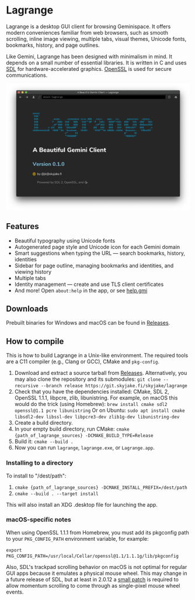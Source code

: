 # Lagrange

Lagrange is a desktop GUI client for browsing Geminispace. It offers modern conveniences familiar from web browsers, such as smooth scrolling, inline image viewing, multiple tabs, visual themes, Unicode fonts, bookmarks, history, and page outlines.

Like Gemini, Lagrange has been designed with minimalism in mind. It depends on a small number of essential libraries. It is written in C and uses [SDL](https://libsdl.org/) for hardware-accelerated graphics. [OpenSSL](https://openssl.org/) is used for secure communications.

![Lagrange window open on URL "about:lagrange"](lagrange_about.png)

## Features

* Beautiful typography using Unicode fonts
* Autogenerated page style and Unicode icon for each Gemini domain
* Smart suggestions when typing the URL — search bookmarks, history, identities
* Sidebar for page outline, managing bookmarks and identities, and viewing history
* Multiple tabs
* Identity management — create and use TLS client certificates
* And more! Open `about:help` in the app, or see [help.gmi](https://git.skyjake.fi/skyjake/lagrange/raw/branch/release/res/about/help.gmi)

## Downloads

Prebuilt binaries for Windows and macOS can be found in [Releases][rel].

## How to compile

This is how to build Lagrange in a Unix-like environment. The required tools are a C11 compiler (e.g., Clang or GCC), CMake and `pkg-config`.

1. Download and extract a source tarball from [Releases][rel]. Alternatively, you may also clone the repository and its submodules: `git clone --recursive --branch release https://git.skyjake.fi/skyjake/lagrange`
2. Check that you have the dependencies installed: CMake, SDL 2, OpenSSL 1.1.1, libpcre, zlib, libunistring. For example, on macOS this would do the trick (using Homebrew): ```brew install cmake sdl2 openssl@1.1 pcre libunistring``` Or on Ubuntu: ```sudo apt install cmake libsdl2-dev libssl-dev libpcre3-dev zlib1g-dev libunistring-dev```
3. Create a build directory.
4. In your empty build directory, run CMake: ```cmake {path_of_lagrange_sources} -DCMAKE_BUILD_TYPE=Release```
5. Build it: ```cmake --build .```
6. Now you can run `lagrange`, `lagrange.exe`, or `Lagrange.app`.

### Installing to a directory

To install to "/dest/path":

1. `cmake {path_of_lagrange_sources} -DCMAKE_INSTALL_PREFIX=/dest/path`
2. `cmake --build . --target install`

This will also install an XDG .desktop file for launching the app.

### macOS-specific notes

When using OpenSSL 1.1.1 from Homebrew, you must add its pkgconfig path to your `PKG_CONFIG_PATH` environment variable, for example:

    export PKG_CONFIG_PATH=/usr/local/Cellar/openssl@1.1/1.1.1g/lib/pkgconfig

Also, SDL's trackpad scrolling behavior on macOS is not optimal for regular GUI apps because it emulates a physical mouse wheel. This may change in a future release of SDL, but at least in 2.0.12 a [small patch](https://git.skyjake.fi/skyjake/lagrange/raw/branch/dev/sdl2-macos-mouse-scrolling-patch.diff) is required to allow momentum scrolling to come through as single-pixel mouse wheel events.

[rel]: https://git.skyjake.fi/skyjake/lagrange/releases
[tf]:  https://git.skyjake.fi/skyjake/the_Foundation
